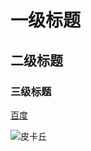 # 一级标题



## 二级标题



### 三级标题



[百度](http://wz321.cp1j07.cnaaa3.com/my73jy)

![皮卡丘](http://wz321.cp1j07.cnaaa3.com/pkq.png)